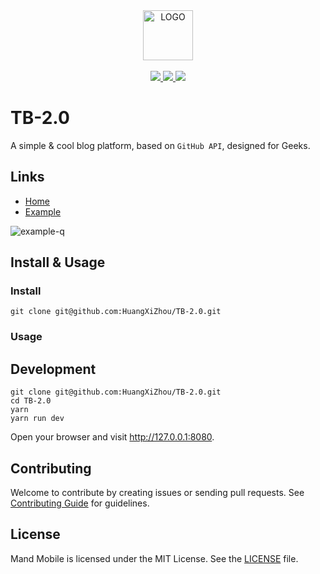 <div align="center">
  <a href="#">
    <img width="80" src="http://ojiq40lzd.bkt.clouddn.com/logo-512.png" alt="LOGO">
  </a>
</div>
<br>
<div align="center">
  <a href="http://forthebadge.com">
    <img src="http://forthebadge.com/images/badges/made-with-vue.svg">
  </a>
  <a href="http://forthebadge.com">
    <img src="http://forthebadge.com/images/badges/ages-18.svg">
  </a>
  <a href="http://forthebadge.com">
    <img src="http://forthebadge.com/images/badges/built-with-love.svg">
  </a>
</div>

# TB-2.0

A simple & cool blog platform, based on `GitHub API`, designed for Geeks.

## Links

* [Home](https://github.com/HuangXiZhou/TB-2.0)
* [Example](https://blog.trevor.top)

![example-q](http://ojiq40lzd.bkt.clouddn.com/example-qr.png)


## Install & Usage

### Install

```shell
git clone git@github.com:HuangXiZhou/TB-2.0.git
```

### Usage

## Development

```shell
git clone git@github.com:HuangXiZhou/TB-2.0.git
cd TB-2.0
yarn
yarn run dev
```
Open your browser and visit http://127.0.0.1:8080.

## Contributing
Welcome to contribute by creating issues or sending pull requests. See [Contributing Guide](CONTRIBUTING.md) for guidelines.

## License
Mand Mobile is licensed under the MIT License. See the [LICENSE](LICENSE) file.
